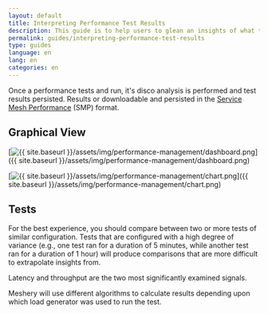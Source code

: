```yaml
---
layout: default
title: Interpreting Performance Test Results
description: This guide is to help users to glean an insights of what the performance tests result should look like.
permalink: guides/interpreting-performance-test-results
type: guides
language: en
lang: en
categories: en
---
```


Once a performance tests and run, it's disco analysis is performed and test results persisted. Results or downloadable and persisted in the [Service Mesh Performance](https://smp-spec.io/) (SMP) format.

## Graphical View

[![{{ site.baseurl }}/assets/img/performance-management/dashboard.png](https://layer5io.github.io/meshery/assets/img/performance-management/dashboard.png)]({{ site.baseurl }}/assets/img/performance-management/dashboard.png)

[![{{ site.baseurl }}/assets/img/performance-management/chart.png](https://layer5io.github.io/meshery/assets/img/performance-management/chart.png)]({{ site.baseurl }}/assets/img/performance-management/chart.png)

## Tests

For the best experience, you should compare between two or more tests of similar configuration. Tests that are configured with a high degree of variance (e.g., one test ran for a duration of 5 minutes, while another test ran for a duration of 1 hour) will produce comparisons that are more difficult to extrapolate insights from.

Latency and throughput are the two most significantly examined signals.

Meshery will use different algorithms to calculate results depending upon which load generator was used to run the test.
